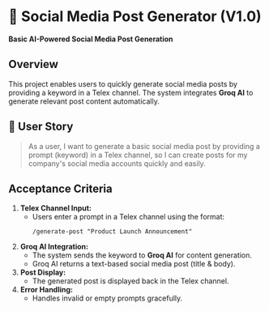# 📢 Social Media Post Generator (V1.0)  
 **Basic AI-Powered Social Media Post Generation**  

##  Overview  
This project enables users to quickly generate social media posts by providing a keyword in a Telex channel. The system integrates **Groq AI** to generate relevant post content automatically.  

## 🎯 User Story  
> As a user, I want to generate a basic social media post by providing a prompt (keyword) in a Telex channel, so I can create posts for my company's social media accounts quickly and easily.  

##  Acceptance Criteria  
1. **Telex Channel Input:**  
   - Users enter a prompt in a Telex channel using the format:  
     ```
     /generate-post "Product Launch Announcement"
     ```  
2. **Groq AI Integration:**  
   - The system sends the keyword to **Groq AI** for content generation.  
   - Groq AI returns a text-based social media post (title & body).  
3. **Post Display:**  
   - The generated post is displayed back in the Telex channel.  
4. **Error Handling:**  
   - Handles invalid or empty prompts gracefully.

